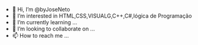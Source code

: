 - 👋 Hi, I’m @byJoseNeto
- 👀 I’m interested in HTML,CSS,VISUALG,C++,C#,lógica de Programação 
- 🌱 I’m currently learning ...
- 💞️ I’m looking to collaborate on ...
- 📫 How to reach me ...

<!---
byJoseNeto/byJoseNeto is a ✨ special ✨ repository because its `README.md` (this file) appears on your GitHub profile.
You can click the Preview link to take a look at your changes.
--->
